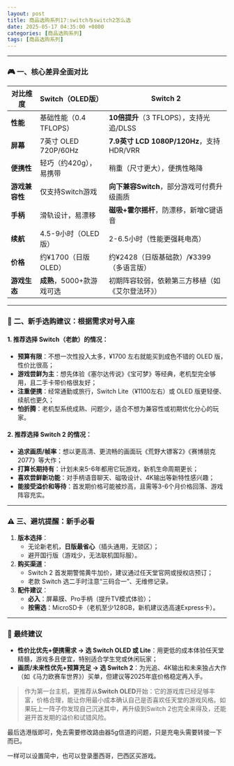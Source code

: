```yaml
---
layout: post
title: 商品选购系列17:switch与switch2怎么选
date: 2025-05-17 04:35:00 +0800
categories: [商品选购系列]
tags: [商品选购系列]
---
```



---

### 🎮 **一、核心差异全面对比**

| **对比维度**       | **Switch（OLED版）**       | **Switch 2**               |
|--------------------|----------------------------|----------------------------|
| **性能**           | 基础性能（0.4 TFLOPS） | **10倍提升**（3 TFLOPS），支持光追/DLSS |
| **屏幕**           | 7英寸 OLED 720P/60Hz | **7.9英寸 LCD 1080P/120Hz**，支持HDR/VRR |
| **便携性**         | 轻巧（约420g），易携带 | 稍重（尺寸更大），便携性略降 |
| **游戏兼容性**     | 仅支持Switch游戏            | **向下兼容Switch**，部分游戏可付费升级画质 |
| **手柄**           | 滑轨设计，易漂移 | **磁吸+霍尔摇杆**，防漂移，新增C键语音 |
| **续航**           | 4.5-9小时（OLED版） | 2-6.5小时（性能更强耗电高） |
| **价格**           | 约¥1700（日版OLED） | 约¥2428（日版基础款）/¥3399（多语言版） |
| **游戏生态**       | **成熟**，5000+款游戏可选 | 初期阵容较弱，依赖第三方移植（如《艾尔登法环》） |

---

### 🛒 **二、新手选购建议：根据需求对号入座**

#### **1. 推荐选择 Switch（老款）的情况**：
- **预算有限**：不想一次性投入太多，¥1700 左右就能买到成色不错的 OLED 版，性价比很高；
- **游戏尝鲜为主**：想先体验《塞尔达传说》《宝可梦》等经典，老机型完全够用，且二手卡带价格很友好；
- **注重便携**：经常通勤或旅行，Switch Lite（¥1100左右）或 OLED 版更轻便、续航也更久；
- **怕折腾**：老机型系统成熟、问题少，适合不想为兼容性或初期优化分心的玩家。

#### **2. 推荐选择 Switch 2 的情况**：
- **追求画质/帧率**：想以更高清、更流畅的画面玩《荒野大镖客2》《赛博朋克2077》等大作；
- **打算长期持有**：计划未来5-6年都用它玩游戏，新机生命周期更长；
- **喜欢尝鲜新功能**：对手柄语音聊天、磁吸设计、4K输出等新特性感兴趣；
- **能接受溢价和等待**：首发期价格可能被炒高，且需等3-6个月价格回落、游戏阵容充实。

---

### ⚠️ **三、避坑提醒：新手必看**
1. **版本选择**：
   - 无论新老机，**日版最省心**（插头通用，无锁区）；
   - 避开国行版（游戏少，无法联机国际服）。
2. **购买渠道**：
   - Switch 2 首发期警惕黄牛加价，建议通过任天堂官网或授权店预订；
   - 老款 Switch 选二手时注意“三码合一”、无维修记录。
3. **配件建议**：
   - **必入**：屏幕膜、Pro手柄（提升TV模式体验）；
   - **按需选**：MicroSD卡（老机至少128GB，新机建议选高速Express卡）。

---

### 💎 **最终建议**
- **性价比优先+便携需求 → 选 Switch OLED 或 Lite**：用更低的成本体验任天堂精髓，游戏多且便宜，特别适合学生党或休闲玩家；  
- **画质/未来性优先+预算充足 → 选 Switch 2**：为光追、4K输出和未来独占大作（如《马力欧赛车世界》）买单，但建议等2025年底价格稳定再入手。

> 作为第一台主机，更推荐从**Switch OLED**开始：它的游戏库已经足够丰富，价格合理，能让你用最小成本确认自己是否喜欢任天堂的游戏风格。如果玩上一阵子你发现自己沉迷其中，再升级到Switch 2也完全来得及，还能避开首发期的溢价和试错风险。

最后选港版即可，免去需要修改路由器5g信道的问题，只是充电头需要转接一下而已。

一样可以设置简中，也可以登录墨西哥，巴西区买游戏。